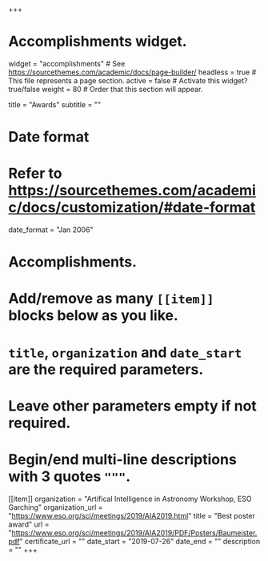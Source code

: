 +++
# Accomplishments widget.
widget = "accomplishments"  # See https://sourcethemes.com/academic/docs/page-builder/
headless = true  # This file represents a page section.
active = false  # Activate this widget? true/false
weight = 80  # Order that this section will appear.

title = "Awards"
subtitle = ""

# Date format
#   Refer to https://sourcethemes.com/academic/docs/customization/#date-format
date_format = "Jan 2006"

# Accomplishments.
#   Add/remove as many `[[item]]` blocks below as you like.
#   `title`, `organization` and `date_start` are the required parameters.
#   Leave other parameters empty if not required.
#   Begin/end multi-line descriptions with 3 quotes `"""`.

[[item]]
  organization = "Artifical Intelligence in Astronomy Workshop, ESO Garching"
  organization_url = "https://www.eso.org/sci/meetings/2019/AIA2019.html"
  title = "Best poster award"
  url = "https://www.eso.org/sci/meetings/2019/AIA2019/PDF/Posters/Baumeister.pdf"
  certificate_url = ""
  date_start = "2019-07-26"
  date_end = ""
  description = ""
+++
